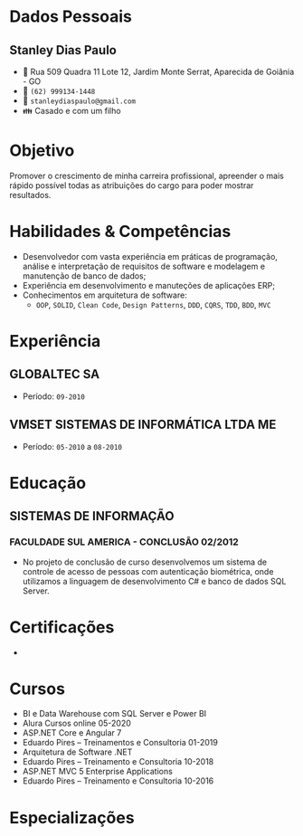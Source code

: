# Dados Pessoais
## Stanley Dias Paulo 
* :triangular_flag_on_post: Rua 509 Quadra 11 Lote 12, Jardim Monte Serrat, Aparecida de Goiânia - GO
* :iphone: `(62) 999134-1448`
* :email: `stanleydiaspaulo@gmail.com`
* :family: Casado e com um filho

# Objetivo
Promover o crescimento de minha carreira profissional, apreender o mais rápido possível todas as atribuições do cargo para poder mostrar resultados.

# Habilidades & Competências
* Desenvolvedor com vasta experiência em práticas de programação, análise e interpretação de requisitos de software e modelagem e manutenção de banco de dados;
* Experiência em desenvolvimento e manuteções de aplicações ERP;
* Conhecimentos em arquitetura de software:
    * `OOP`, `SOLID`, `Clean Code`, `Design Patterns`, `DDD`, `CQRS`, `TDD`, `BDD`, `MVC`

# Experiência
## GLOBALTEC SA
* Período: `09-2010`

## VMSET SISTEMAS DE INFORMÁTICA LTDA ME
* Período: `05-2010` a `08-2010`

# Educação
## SISTEMAS DE INFORMAÇÃO
### FACULDADE SUL AMERICA - CONCLUSÃO 02/2012
* No projeto de conclusão de curso desenvolvemos um sistema de controle de acesso de pessoas com autenticação biométrica, onde utilizamos a linguagem de desenvolvimento C# e banco de dados SQL Server.

# Certificações
*

# Cursos
* BI e Data Warehouse com SQL Server e Power BI 
* Alura Cursos online 05-2020
* ASP.NET Core e Angular 7 
* Eduardo Pires – Treinamentos e Consultoria 01-2019
* Arquitetura de Software .NET
* Eduardo Pires – Treinamento e Consultoria 10-2018
* ASP.NET MVC 5 Enterprise Applications 
* Eduardo Pires – Treinamento e Consultoria 10-2016

# Especializações
